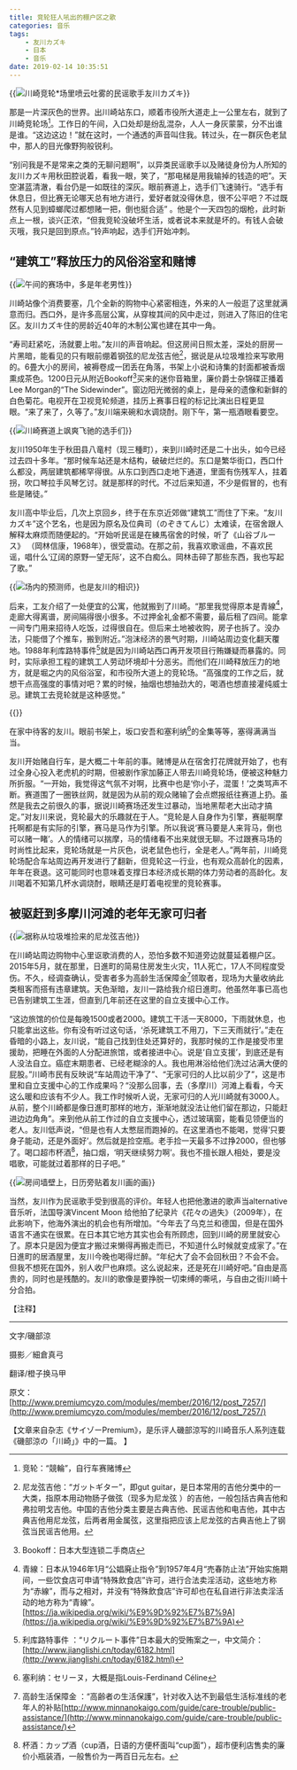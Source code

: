 ```yaml
---
title: 竞轮狂人吼出的棚户区之歌
categories: 音乐
tags:
    - 友川カズキ
    - 日本
    - 音乐
date: 2019-02-14 10:35:51
---
```


{{<img src="http://ian2.oss-cn-hangzhou.aliyuncs.com/2019-02-16-125113.jpg" alt="川崎竞轮*场里喷云吐雾的民谣歌手友川カズキ">}}

那是一片深灰色的世界。出川崎站东口，顺着市役所大道走上一公里左右，就到了川崎竞轮场[^1]。工作日的午间，入口处却是纷乱混杂，人人一身灰蒙蒙，分不出谁是谁。“这边这边！”就在这时，一个通透的声音叫住我。转过头，在一群灰色老鼠中，那人的目光像野狗般锐利。

“别问我是不是常来之类的无聊问题啊”，以异类民谣歌手以及赌徒身份为人所知的友川カズキ用秋田腔说着，看我一眼，笑了，“那电梯是用我输掉的钱造的吧”。天空湛蓝清澈，看台仍是一如既往的深灰。眼前赛道上，选手们飞速骑行。“选手有休息日，但比赛无论哪天总有地方进行，爱好者就没得休息，很不公平吧？不过既然有人见到蟑螂爬过都想赌一把，倒也挺合适” 。他是个一天四包的烟枪，此时新点上一根，谈兴正浓，“但我竞轮没破坏生活，或者说本来就是坏的。有钱人会破灭哦，我只是回到原点。”铃声响起，选手们开始冲刺。

## “建筑工”释放压力的风俗浴室和赌博

{{<img src="http://ian2.oss-cn-hangzhou.aliyuncs.com/2019-02-16-125137.jpg" alt="午间的赛场中，多是年老男性">}}

川崎站像个消费要塞，几个全新的购物中心紧密相连，外来的人一般逛了这里就满意而归。西口外，是许多高层公寓，从穿梭其间的风中走过，则进入了陈旧的住宅区。友川カズキ住的房龄近40年的木制公寓也建在其中一角。

“寿司赶紧吃，汤就要上啦。”友川的声音响起。但这房间日照太差，深处的厨房一片黑暗，能看见的只有眼前绷着钢弦的尼龙弦吉他[^2]，据说是从垃圾堆捡来写歌用的。6畳大小的房间，被褥卷成一团丢在角落，书架上小说和诗集的封面都被香烟熏成茶色。1200日元从附近Bookoff[^3]买来的迷你音箱里，廉价爵士杂锦碟正播着Lee Morgan的“The Sidewinder”。窗边阳光微弱的桌上，是母亲的遗像和新鲜的白色菊花。电视开在卫视竞轮频道，挂历上赛事日程的标记比演出日程更显眼。“来了来了，久等了。”友川端来碗和水调烧酎。刚下午，第一瓶酒眼看要空。

{{<img src="http://ian2.oss-cn-hangzhou.aliyuncs.com/2019-02-16-125146.jpg" alt="川崎赛道上飒爽飞驰的选手们">}}

友川1950年生于秋田县八竜村（现三種町），来到川崎时还是二十出头，如今已经过去四十多年。“那时候车站还是木结构，破破烂烂的。东口是繁华街口，西口什么都没，两层建筑都稀罕得很。从东口到西口走地下通道，里面有伤残军人，拄着拐，吹口琴拉手风琴乞讨。就是那样的时代。不过后来知道，不少是假冒的，也有些是赌徒。”

友川高中毕业后，几次上京回乡，终于在东京近郊做“建筑工”而住了下来。“友川カズキ”这个艺名，也是因为原名及位典司（のぞきてんじ）太难读，在宿舍跟人解释太麻烦而随便起的。“开始听民谣是在練馬宿舍的时候，听了《山谷ブルース》 （岡林信康，1968年），很受震动。在那之前，我喜欢歌谣曲，不喜欢民谣，唱什么‘辽阔的原野一望无际’，这不白痴么。岡林击碎了那些东西，我也写起了歌。”

{{<img src="http://ian2.oss-cn-hangzhou.aliyuncs.com/2019-02-16-125156.jpg" alt="场内的预测师，也是友川的相识">}}

后来，工友介绍了一处便宜的公寓，他就搬到了川崎。“那里我觉得原本是青線[^4]，走廊大得离谱，房间隔得很小很多。不过押金礼金都不需要，最后租了四间。能拿一间专门用来招待人吃饭，过得很自在。但后来土地被收购，房子也拆了。没办法，只能借了个推车，搬到附近。”泡沫经济的景气时期，川崎站周边变化翻天覆地。1988年利库路特事件[^5]就是因为川崎站西口再开发项目行贿嫌疑而暴露的。同时，实际承担工程的建筑工人劳动环境却十分恶劣。而他们在川崎释放压力的地方，就是堀之内的风俗浴室，和市役所大道上的竞轮场。“高强度的工作之后，就想干点高强度的事情对吧？累的时候，抽烟也想抽劲大的，喝酒也想直接灌纯威士忌。建筑工去竞轮就是这种感觉。”

{{<img src="http://ian2.oss-cn-hangzhou.aliyuncs.com/2019-02-16-125208.jpg" alt="">}}

在家中待客的友川。眼前书架上，坂口安吾和塞利纳[^6]的全集等等，塞得满满当当。

友川开始赌自行车，是大概二十年前的事。赌博是从在宿舍打花牌就开始了，也有过全身心投入老虎机的时期，但被剧作家加藤正人带去川崎竞轮场，便被这种魅力所折服。“一开始，我觉得这气氛不对啊，比赛中也是‘你小子，混蛋！’之类骂声不断。赛道围了一圈铁丝网，就是因为从前的观众赌输了会点燃报纸往赛道上扔。虽然是我去之前很久的事，据说川崎赛场还发生过暴动，当地黑帮老大出动才搞定。”对友川来说，竞轮最大的乐趣就在于人。“竞轮是人自身作为引擎，赛艇啊摩托啊都是有实际的引擎，赛马是马作为引擎。所以我说‘赛马要是人来背马，倒也可以赌一睹’。人的情绪可以揣摩，马的情绪看不出来就很无聊。不过跟赛马场的时尚性比起来，竞轮场就是一片灰色，说老鼠色也行，全是老人。”两年前，川崎竞轮场配合车站周边再开发进行了翻新，但竞轮这一行业，也有观众高龄化的因素，年年在衰退。这可能同时也意味着支撑日本经济成长期的体力劳动者的高龄化。友川喝着不知第几杯水调烧酎，眼睛还是盯着电视里的竞轮赛事。

## 被驱赶到多摩川河滩的老年无家可归者

{{<img src="http://ian2.oss-cn-hangzhou.aliyuncs.com/2019-02-16-125220.jpg" alt="据称从垃圾堆捡来的尼龙弦吉他">}}

在川崎站周边购物中心里讴歌消费的人，恐怕多数不知道旁边就蔓延着棚户区。2015年5月，就在那里，日進町的简易住房发生火灾，11人死亡，17人不同程度受伤。不久，经调查确认，受害者多为高龄生活保障金[^7]领取者，现场为大量收纳此类租客而搭有违章建筑。天色渐暗，友川一路给我介绍日進町。他虽然年事已高也已告别建筑工生涯，但直到几年前还在这里的自立支援中心工作。

“这边旅馆的价位是每晚1500或者2000。建筑工干活一天8000，下雨就休息，也只能拿出这些。你有没有听过这句话，‘杀死建筑工不用刀，下三天雨就行’。”走在昏暗的小路上，友川说，“能自己找到住处还算好的，我那时候的工作是接受市里援助，把睡在外面的人分配进旅馆，或者接进中心。说是‘自立支援’，到底还是有人没法自立。癌症末期患者、已经老糊涂的人。我也用淋浴给他们洗过沾满大便的屁股。”川崎市民有反映说“车站周边干净了”、“无家可归的人比以前少了”，这是市里和自立支援中心的工作成果吗？“没那么回事，去（多摩川）河滩上看看，今天这么暖和应该有不少人。我工作时候听人说，无家可归的人光川崎就有3000人。从前，整个川崎都是像日進町那样的地方，渐渐地就没法让他们留在那边，只能赶进边边角角”。来到他从前工作过的自立支援中心，透过玻璃窗，能看见领便当的老人。友川低声说，“但是也有人太憋屈而跑掉的。在这里酒也不能喝，觉得‘只要身子能动，还是外面好’。然后就是捡空瓶。老手捡一天最多不过挣2000，但也够了。喝口超市杯酒[^8]，抽口烟，‘明天继续努力啊’。我也不擅长跟人相处，要是没唱歌，可能就过着那样的日子吧。”

{{<img src="http://ian2.oss-cn-hangzhou.aliyuncs.com/2019-02-16-125231.jpg" alt="房间墙壁上，日历旁贴着友川画的画">}}

当然，友川作为民谣歌手受到很高的评价。年轻人也把他激进的歌声当alternative 音乐听，法国导演Vincent Moon 给他拍了纪录片《花々の過失》（2009年），在此影响下，他海外演出的机会也有所增加。“今年去了乌克兰和德国，但是在国外语言不通实在很累。在日本其它地方其实也会有所顾虑，回到川崎的房里就安心了。原本只是因为便宜才搬过来懒得再搬走而已，不知道什么时候就变成家了。”在日進町的居酒屋里，友川今晚也喝得烂醉。“年纪大了会不会回秋田？不会不会。但我不想死在国外，别人收尸也麻烦。这么说起来，还是死在川崎好吧。”自由是高贵的，同时也是残酷的。友川的歌像是要挣脱一切束缚的嘶吼，与自由之街川崎十分合拍。


【注释】

[^1]:竞轮：“競輪”，自行车赛赌博

[^2]:尼龙弦吉他：“ガットギター”，即gut guitar，是日本常用的吉他分类中的一大类，指原本用动物肠子做弦（现多为尼龙弦 ）的吉他，一般包括古典吉他和弗拉明戈吉他。中国的吉他分类主要是古典吉他、民谣吉他和电吉他，其中古典吉他用尼龙弦，后两者用金属弦，这里指把应该上尼龙弦的古典吉他上了钢弦当民谣吉他用。

[^3]:Bookoff：日本大型连锁二手商店

[^4]:青線：日本从1946年1月“公娼廃止指令”到1957年4月“売春防止法”开始实施期间，一些饮食店可申请“特殊飲食店”许可，进行合法卖淫活动，这些地方称为“赤線”，而与之相对，并没有“特殊飲食店”许可却也在私自进行非法卖淫活动的地方称为“青線”。[https://ja.wikipedia.org/wiki/%E9%9D%92%E7%B7%9A](https://ja.wikipedia.org/wiki/%E9%9D%92%E7%B7%9A)

[^5]:利库路特事件 ：“リクルート事件”日本最大的受贿案之一，中文简介：[http://www.jianglishi.cn/today/6182.html](http://www.jianglishi.cn/today/6182.html)

[^6]: 塞利纳：セリーヌ，大概是指Louis-Ferdinand Céline

[^7]: 高龄生活保障金 ：“高齢者の生活保護”，针对收入达不到最低生活标准线的老年人的补贴[http://www.minnanokaigo.com/guide/care-trouble/public-assistance/](http://www.minnanokaigo.com/guide/care-trouble/public-assistance/)

[^8]: 杯酒：カップ酒（cup酒，日语的方便杯面叫“cup面”），超市便利店售卖的廉价小瓶装酒，一般售价为一两百日元左右。

---

文字/磯部涼

摄影／細倉真弓

翻译/橙子换马甲

原文：[http://www.premiumcyzo.com/modules/member/2016/12/post_7257/](http://www.premiumcyzo.com/modules/member/2016/12/post_7257/)

【文章来自杂志《サイゾーPremium》，是乐评人磯部涼写的川崎音乐人系列连载《磯部涼の「川崎」》中的一篇。 】
